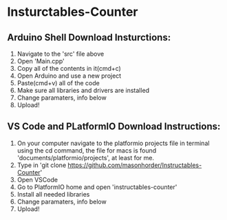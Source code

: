# Insturctables-Counter

Arduino Shell Download Insturctions:
-----------------------------------

1) Navigate to the 'src' file above
2) Open 'Main.cpp'
3) Copy all of the contents in it(cmd+c)
4) Open Arduino and use a new project
5) Paste(cmd+v) all of the code
6) Make sure all libraries and drivers are installed
7) Change paramaters, info below
8) Upload!

VS Code and PLatformIO Download Instructions:
----------------------------------------------

1) On your computer navigate to the platformio projects file in terminal using the cd command, the file for macs is found 'documents/platformio/projects', at least for me.
2) Type in 'git clone https://github.com/masonhorder/Instructables-Counter'
3) Open VSCode
4) Go to PlatformIO home and open 'instructables-counter'
5) Install all needed libraries
6) Change paramaters, info below
7) Upload!



